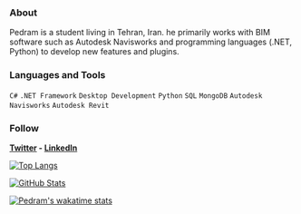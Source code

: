 ### About
Pedram is a student living in Tehran, Iran. he primarily works with BIM software such as Autodesk Navisworks and programming languages (.NET, Python) to develop new features and plugins.

### Languages and Tools
`C#` `.NET Framework` `Desktop Development` `Python` `SQL` `MongoDB` `Autodesk Navisworks` `Autodesk Revit`

### Follow
**[Twitter](https://twitter.com/PedramElmi) - [LinkedIn](https://www.linkedin.com/in/pedram-elmi)**

[![Top Langs](https://github-readme-stats.vercel.app/api/top-langs/?username=PedramElmi&layout=compact&count_private=true&show_icons=true&&theme=dark)](https://github.com/PedramElmi)

[![GitHub Stats](https://github-readme-stats.vercel.app/api?username=PedramElmi&count_private=true&show_icons=true&theme=dark)](https://github.com/PedramElmi)

[![Pedram's wakatime stats](https://github-readme-stats.vercel.app/api/wakatime?theme=dark&username=PedramElmi)](https://wakatime.com/@PedramElmi)
